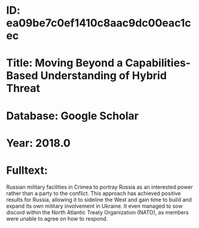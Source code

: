 # ID: ea09be7c0ef1410c8aac9dc00eac1cec
# Title: Moving Beyond a Capabilities-Based Understanding of Hybrid Threat
# Database: Google Scholar
# Year: 2018.0
# Fulltext:
Russian military facilities in Crimea to portray Russia as an interested power rather than a party to the conflict.
This approach has achieved positive results for Russia, allowing it to sideline the West and gain time to build and expand its own military involvement in Ukraine.
It even managed to sow discord within the North Atlantic Treaty Organization (NATO), as members were unable to agree on how to respond.